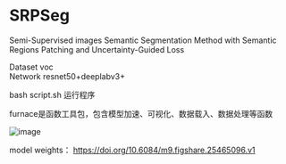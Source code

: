 # SRPSeg
Semi-Supervised images Semantic Segmentation Method with Semantic Regions Patching and Uncertainty-Guided Loss

Dataset voc  
Network resnet50+deeplabv3+

bash script.sh 运行程序

furnace是函数工具包，包含模型加速、可视化、数据载入、数据处理等函数

![image](https://github.com/tobenan/MIPSeg/assets/49512190/f4cad468-1e9a-441b-8ebb-2d04eec200d2)

model weights： https://doi.org/10.6084/m9.figshare.25465096.v1  
